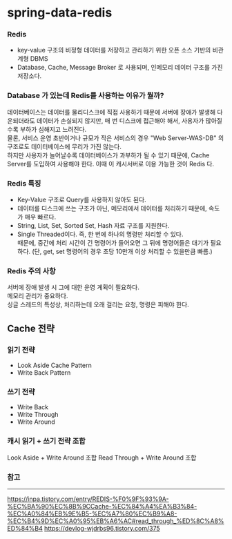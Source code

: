 # spring-data-redis

### Redis
- key-value 구조의 비정형 데이터를 저장하고 관리하기 위한 오픈 소스 기반의 비관계형 DBMS<br>
- Database, Cache, Message Broker 로 사용되며, 인메모리 데이터 구조를 가진 저장소다.<br>


### Database 가 있는데 Redis를 사용하는 이유가 뭘까?
데이터베이스는 데이터를 물리디스크에 직접 사용하기 때문에 서버에 장애가 발생해 다운되더라도 데이터가 손실되지 않지만, 매 번 디스크에 접근해야 해서, 사용자가 많아질수록 부하가 심해지고 느려진다.<br>
물론, 서비스 운영 초반이거나 규모가 작은 서비스의 경우 "Web Server-WAS-DB" 의 구조로도 데이터베이스에 무리가 가진 않는다.<br>
하지만 사용자가 늘어날수록 데이터베이스가 과부하가 될 수 있기 때문에, Cache Server를 도입하여 사용해야 한다. 이때 이 캐시서버로 이용 가능한 것이 Redis 다.<br>

### Redis 특징

- Key-Value 구조로 Query를 사용하지 않아도 된다.
- 데이터를 디스크에 쓰는 구조가 아닌, 메모리에서 데이터를 처리하기 때문에, 속도가 매우 빠르다.
- String, List, Set, Sorted Set, Hash 자료 구조를 지원한다.
- Single Threaded이다. 즉, 한 번에 하나의 명령만 처리할 수 있다. <br>
때문에, 중간에 처리 시간이 긴 명령어가 들어오면 그 뒤에 명령어들은 대기가 필요하다. (단, get, set 명령어의 경우 초당 10만개 이상 처리할 수 있을만큼 빠름.)<br>

### Redis 주의 사항
서버에 장애 발생 시 그에 대한 운영 계획이 필요하다.<br>
메모리 관리가 중요하다.<br>
싱글 스레드의 특성상, 처리하는데 오래 걸리는 요청, 명령은 피해야 한다.<br>

## Cache 전략

### 읽기 전략
- Look Aside Cache Pattern
- Write Back Pattern

### 쓰기 전략
- Write Back
- Write Through
- Write Around

### 캐시 읽기 + 쓰기 전략 조합
Look Aside + Write Around 조합
Read Through + Write Around 조합

### 참고
--- 
https://inpa.tistory.com/entry/REDIS-%F0%9F%93%9A-%EC%BA%90%EC%8B%9CCache-%EC%84%A4%EA%B3%84-%EC%A0%84%EB%9E%B5-%EC%A7%80%EC%B9%A8-%EC%B4%9D%EC%A0%95%EB%A6%AC#read_through_%ED%8C%A8%ED%84%B4
https://devlog-wjdrbs96.tistory.com/375
